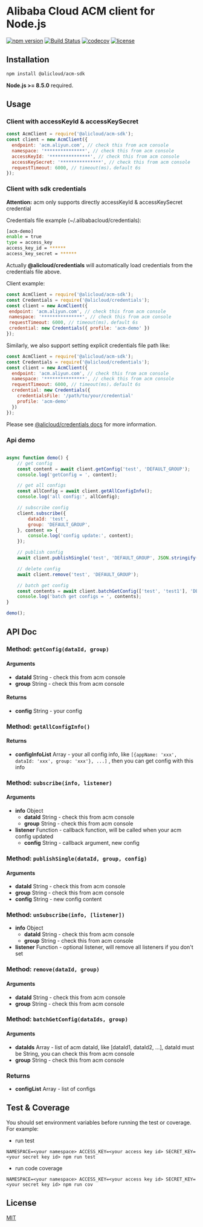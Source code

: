# Alibaba Cloud ACM client for Node.js

[![npm version](https://badge.fury.io/js/@alicloud%2facm-sdk.svg)](https://badge.fury.io/js/@alicloud%2facm-sdk.svg)
[![Build Status](https://api.travis-ci.org/aliyun/nodejs-acm-sdk.png?branch=master)](https://travis-ci.org/aliyun/nodejs-acm-sdk)
[![codecov](https://codecov.io/gh/aliyun/nodejs-acm-sdk/branch/master/graph/badge.svg)](https://codecov.io/gh/aliyun/nodejs-acm-sdk)
[![license](https://img.shields.io/github/license/mashape/apistatus.svg)](LICENSE)



## Installation

```bash
npm install @alicloud/acm-sdk
```

**Node.js >= 8.5.0** required.

## Usage

### Client with accessKeyId & accessKeySecret

```js
const AcmClient = require('@alicloud/acm-sdk');
const client = new AcmClient({
  endpoint: 'acm.aliyun.com', // check this from acm console
  namespace: '***************', // check this from acm console
  accessKeyId: '***************', // check this from acm console
  accessKeySecret: '***************', // check this from acm console
  requestTimeout: 6000, // timeout(ms)，default 6s
});
```

### Client with sdk credentials

**Attention:** acm only supports directly accessKeyId & accessKeySecret credential

Credentials file example (~/.alibabacloud/credentials):

```bash
[acm-demo]
enable = true
type = access_key
access_key_id = ******
access_key_secret = ******
```

 Actually **@alicloud/credentials** will automatically load credentials from the credentials file above.

 Client example:

 ```js
const AcmClient = require('@alicloud/acm-sdk');
const Credentials = require('@alicloud/credentials');
const client = new AcmClient({
  endpoint: 'acm.aliyun.com', // check this from acm console
  namespace: '***************', // check this from acm console
  requestTimeout: 6000, // timeout(ms)，default 6s
  credential: new Credentials({ profile: 'acm-demo' })
});
```

Similarly, we also support setting explicit credentials file path like:

```js
const AcmClient = require('@alicloud/acm-sdk');
const Credentials = require('@alicloud/credentials');
const client = new AcmClient({
  endpoint: 'acm.aliyun.com', // check this from acm console
  namespace: '***************', // check this from acm console
  requestTimeout: 6000, // timeout(ms)，default 6s
  credential: new Credentials({
    credentialsFile: '/path/to/your/credential'
    profile: 'acm-demo'
  })
});
```

Please see [@alicloud/credentials docs](https://github.com/aliyun/nodejs-credentials#usage) for more information.

### Api demo

```js

async function demo() {
    // get config
    const content = await client.getConfig('test', 'DEFAULT_GROUP');
    console.log('getConfig = ', content);

    // get all configs
    const allConfig = await client.getAllConfigInfo();
    console.log('all config:', allConfig);

    // subscribe config
    client.subscribe({
        dataId: 'test',
        group: 'DEFAULT_GROUP',
    }, content => {
        console.log('config update:', content);
    });

    // publish config
    await client.publishSingle('test', 'DEFAULT_GROUP', JSON.stringify({value: 'test'}));

    // delete config
    await client.remove('test', 'DEFAULT_GROUP');

    // batch get config
    const contents = await client.batchGetConfig(['test', 'test1'], 'DEFAULT_GROUP');
    console.log('batch get configs = ', contents);
}

demo();
```



## API Doc

### Method:  `getConfig(dataId, group)`

#### Arguments

* **dataId** String - check this from acm console
* **group** String - check this from acm console

#### Returns

* **config** String - your config



### Method: `getAllConfigInfo()`

#### Returns

* **configInfoList** Array - your all config info, like `[{appName: 'xxx', dataId: 'xxx', group: 'xxx'}, ...]` , then you can get config with this info



### Method: `subscribe(info, listener)`

#### Arguments

* **info** Object
  * **dataId** String - check this from acm console
  * **group** String - check this from acm console
* **listener** Function - callback function, will be called when your acm config updated
  * **config** String - callback argument, new config



### Method: `publishSingle(dataId, group, config)`

#### Arguments

* **dataId** String - check this from acm console
* **group** String - check this from acm console
* **config** String - new config content



### Method: `unSubscribe(info, [listener])`

- **info** Object
  - **dataId** String - check this from acm console
  - **group** String - check this from acm console
- **listener** Function - optional listener, will remove all listeners if you don't set



### Method: `remove(dataId, group)`

#### Arguments

* **dataId** String - check this from acm console
* **group** String - check this from acm console



### Method: `batchGetConfig(dataIds, group)`

#### Arguments

* **dataIds** Array - list of acm dataId, like [dataId1, dataId2, ...], dataId must be String, you can check this from acm console
* **group** String - check this from acm console

### Returns

* **configList** Array - list of configs

## Test & Coverage

You should set environment variables before running the test or coverage. For example:

* run test

```
NAMESPACE=<your namespace> ACCESS_KEY=<your access key id> SECRET_KEY=<your secret key id> npm run test
```

* run code coverage

```
NAMESPACE=<your namespace> ACCESS_KEY=<your access key id> SECRET_KEY=<your secret key id> npm run cov
```

## License

[MIT](LICENSE)
